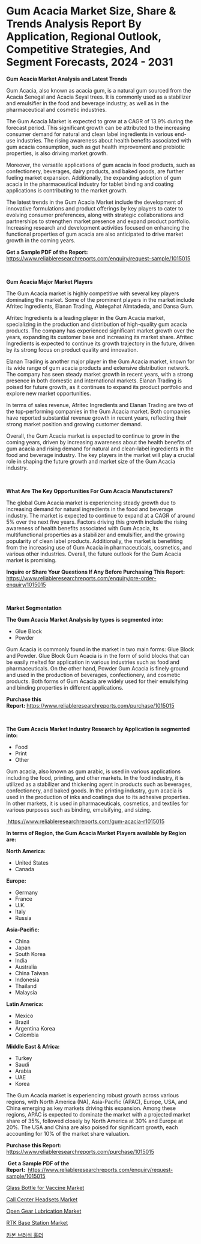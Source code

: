 <p><h1>Gum Acacia Market Size, Share & Trends Analysis Report By Application, Regional Outlook, Competitive Strategies, And Segment Forecasts, 2024 - 2031</h1></p><p><strong>Gum Acacia Market Analysis and Latest Trends</strong></p>
<p><p>Gum Acacia, also known as acacia gum, is a natural gum sourced from the Acacia Senegal and Acacia Seyal trees. It is commonly used as a stabilizer and emulsifier in the food and beverage industry, as well as in the pharmaceutical and cosmetic industries.</p><p>The Gum Acacia Market is expected to grow at a CAGR of 13.9% during the forecast period. This significant growth can be attributed to the increasing consumer demand for natural and clean label ingredients in various end-use industries. The rising awareness about health benefits associated with gum acacia consumption, such as gut health improvement and prebiotic properties, is also driving market growth.</p><p>Moreover, the versatile applications of gum acacia in food products, such as confectionery, beverages, dairy products, and baked goods, are further fueling market expansion. Additionally, the expanding adoption of gum acacia in the pharmaceutical industry for tablet binding and coating applications is contributing to the market growth.</p><p>The latest trends in the Gum Acacia Market include the development of innovative formulations and product offerings by key players to cater to evolving consumer preferences, along with strategic collaborations and partnerships to strengthen market presence and expand product portfolio. Increasing research and development activities focused on enhancing the functional properties of gum acacia are also anticipated to drive market growth in the coming years.</p></p>
<p><strong>Get a Sample PDF of the Report:&nbsp;</strong> <a href="https://www.reliableresearchreports.com/enquiry/request-sample/1015015">https://www.reliableresearchreports.com/enquiry/request-sample/1015015</a></p>
<p>&nbsp;</p>
<p><strong>Gum Acacia Major Market Players</strong></p>
<p><p>The Gum Acacia market is highly competitive with several key players dominating the market. Some of the prominent players in the market include Afritec Ingredients, Elanan Trading, Alategahat Almtadeda, and Dansa Gum.</p><p>Afritec Ingredients is a leading player in the Gum Acacia market, specializing in the production and distribution of high-quality gum acacia products. The company has experienced significant market growth over the years, expanding its customer base and increasing its market share. Afritec Ingredients is expected to continue its growth trajectory in the future, driven by its strong focus on product quality and innovation.</p><p>Elanan Trading is another major player in the Gum Acacia market, known for its wide range of gum acacia products and extensive distribution network. The company has seen steady market growth in recent years, with a strong presence in both domestic and international markets. Elanan Trading is poised for future growth, as it continues to expand its product portfolio and explore new market opportunities.</p><p>In terms of sales revenue, Afritec Ingredients and Elanan Trading are two of the top-performing companies in the Gum Acacia market. Both companies have reported substantial revenue growth in recent years, reflecting their strong market position and growing customer demand.</p><p>Overall, the Gum Acacia market is expected to continue to grow in the coming years, driven by increasing awareness about the health benefits of gum acacia and rising demand for natural and clean-label ingredients in the food and beverage industry. The key players in the market will play a crucial role in shaping the future growth and market size of the Gum Acacia industry.</p></p>
<p>&nbsp;</p>
<p><strong>What Are The Key Opportunities For Gum Acacia Manufacturers?</strong></p>
<p><p>The global Gum Acacia market is experiencing steady growth due to increasing demand for natural ingredients in the food and beverage industry. The market is expected to continue to expand at a CAGR of around 5% over the next five years. Factors driving this growth include the rising awareness of health benefits associated with Gum Acacia, its multifunctional properties as a stabilizer and emulsifier, and the growing popularity of clean label products. Additionally, the market is benefiting from the increasing use of Gum Acacia in pharmaceuticals, cosmetics, and various other industries. Overall, the future outlook for the Gum Acacia market is promising.</p></p>
<p><strong>Inquire or Share Your Questions If Any Before Purchasing This Report:</strong> <a href="https://www.reliableresearchreports.com/enquiry/pre-order-enquiry/1015015">https://www.reliableresearchreports.com/enquiry/pre-order-enquiry/1015015</a></p>
<p>&nbsp;</p>
<p><strong>Market Segmentation</strong></p>
<p><strong>The Gum Acacia Market Analysis by types is segmented into:</strong></p>
<p><ul><li>Glue Block</li><li>Powder</li></ul></p>
<p><p>Gum Acacia is commonly found in the market in two main forms: Glue Block and Powder. Glue Block Gum Acacia is in the form of solid blocks that can be easily melted for application in various industries such as food and pharmaceuticals. On the other hand, Powder Gum Acacia is finely ground and used in the production of beverages, confectionery, and cosmetic products. Both forms of Gum Acacia are widely used for their emulsifying and binding properties in different applications.</p></p>
<p><strong>Purchase this Report:&nbsp;</strong><a href="https://www.reliableresearchreports.com/purchase/1015015">https://www.reliableresearchreports.com/purchase/1015015</a></p>
<p>&nbsp;</p>
<p><strong>The Gum Acacia Market Industry Research by Application is segmented into:</strong></p>
<p><ul><li>Food</li><li>Print</li><li>Other</li></ul></p>
<p><p>Gum acacia, also known as gum arabic, is used in various applications including the food, printing, and other markets. In the food industry, it is utilized as a stabilizer and thickening agent in products such as beverages, confectionery, and baked goods. In the printing industry, gum acacia is used in the production of inks and coatings due to its adhesive properties. In other markets, it is used in pharmaceuticals, cosmetics, and textiles for various purposes such as binding, emulsifying, and sizing.</p></p>
<p><a href="https://www.reliableresearchreports.com/gum-acacia-r1015015">&nbsp;https://www.reliableresearchreports.com/gum-acacia-r1015015</a></p>
<p><strong>In terms of Region, the Gum Acacia Market Players available by Region are:</strong></p>
<p>
    <p> <strong> North America: </strong>
        <ul>
            <li>United States</li>
            <li>Canada</li>
        </ul>
        </p> 
    <p> <strong> Europe: </strong>
        <ul>
            <li>Germany</li>
            <li>France</li>
            <li>U.K.</li>
            <li>Italy</li>
            <li>Russia</li>
        </ul>
        </p> 
    <p> <strong> Asia-Pacific: </strong>
        <ul>
            <li>China</li>
            <li>Japan</li>
            <li>South Korea</li>
            <li>India</li>
            <li>Australia</li>
            <li>China Taiwan</li>
            <li>Indonesia</li>
            <li>Thailand</li>
            <li>Malaysia</li>
        </ul>
        </p> 
    <p> <strong> Latin America: </strong>
        <ul>
            <li>Mexico</li>
            <li>Brazil</li>
            <li>Argentina Korea</li>
            <li>Colombia</li>
        </ul>
        </p> 
    <p> <strong> Middle East & Africa: </strong>
        <ul>
            <li>Turkey</li>
            <li>Saudi</li>
            <li>Arabia</li>
            <li>UAE</li>
            <li>Korea</li>
        </ul>
    </p>
    </p>
<p><p>The Gum Acacia market is experiencing robust growth across various regions, with North America (NA), Asia-Pacific (APAC), Europe, USA, and China emerging as key markets driving this expansion. Among these regions, APAC is expected to dominate the market with a projected market share of 35%, followed closely by North America at 30% and Europe at 20%. The USA and China are also poised for significant growth, each accounting for 10% of the market share valuation.</p></p>
<p><strong>Purchase this Report: </strong><a href="https://www.reliableresearchreports.com/purchase/1015015">https://www.reliableresearchreports.com/purchase/1015015</a></p>
<p>&nbsp;<strong>Get a Sample PDF of the Report:&nbsp;&nbsp;</strong><a href="https://www.reliableresearchreports.com/enquiry/request-sample/1015015">https://www.reliableresearchreports.com/enquiry/request-sample/1015015</a></p>
<p><strong></strong></p>
<p><p><a href="https://github.com/carolinehamilton5656/Market-Research-Report-List-1/blob/main/glass-bottle-for-vaccine-market.md">Glass Bottle for Vaccine Market</a></p><p><a href="https://medium.com/@lisastevens48/global-call-center-headsets-market-analysis-trends-forecasts-and-growth-opportunities-2024-c4be28dfeb3f">Call Center Headsets Market</a></p><p><a href="https://github.com/edaunhshhs/Market-Research-Report-List-1/blob/main/open-gear-lubrication-market.md">Open Gear Lubrication Market</a></p><p><a href="https://medium.com/@dan.murray5879/global-rtk-base-station-market-size-share-analysis-by-product-type-by-application-by-region-026d3fa84029">RTK Base Station Market</a></p><p><a href="https://medium.com/@ejuynpri79/%EA%B8%80%EB%A1%9C%EB%B2%8C-%EC%B9%B4%EB%B3%B8-%EB%B8%8C%EB%9F%AC%EC%89%AC-%ED%99%80%EB%8D%94-%EC%8B%9C%EC%9E%A5-%EC%8B%9C%EC%9E%A5-%EC%A0%90%EC%9C%A0%EC%9C%A8-%EC%8B%9C%EC%9E%A5-%EB%8F%99%ED%96%A5-%EB%B0%8F-%EB%AF%B8%EB%9E%98-%EC%84%B1%EC%9E%A5-%ED%83%90%EC%83%89-edba105412d6">카본 브러쉬 홀더</a></p></p>